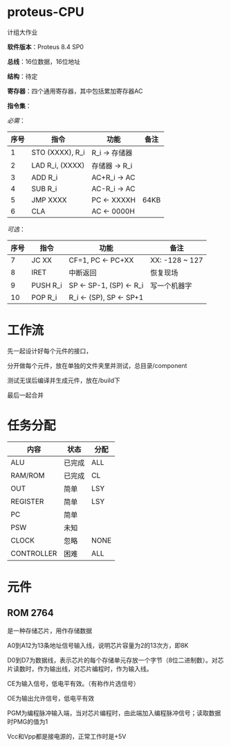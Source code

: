 # proteus-CPU

计组大作业

__软件版本__：Proteus 8.4 SP0

__总线__：16位数据，16位地址

__结构__：待定

__寄存器__：四个通用寄存器，其中包括累加寄存器AC

__指令集__：

_必需_：

序号 | 指令 | 功能 | 备注
-----|-----|-----|----
   1  |STO (XXXX), R\_i |  R\_i -> 存储器  | 
   2  |LAD R\_i, (XXXX) |  存储器 -> R\_i  | 
   3  |ADD R\_i |  AC+R\_i -> AC  | 
   4  |SUB R\_i |  AC-R\_i -> AC  | 
   5  |JMP XXXX |  PC <- XXXXH  |  64KB
   6  |CLA |  AC <- 0000H  | 

_可选_：

序号 | 指令 | 功能 | 备注
-----|-----|-----|----
  7  |JC XX | CF=1, PC <- PC+XX  |  XX: -128 ~ 127
  8  |IRET |  中断返回  | 恢复现场
  9  |PUSH R\_i | SP <- SP-1, (SP) <- R\_i  |  写一个机器字
  10  |POP R\_i | R\_i <- (SP), SP <- SP+1  | 


# 工作流

先一起设计好每个元件的接口，

分开做每个元件，放在单独的文件夹里并测试，总目录/component

测试无误后编译并生成元件，放在/build下

最后一起合并


# 任务分配

内容 | 状态 | 分配
---  | --- | ---
ALU | 已完成 | ALL
RAM/ROM | 已完成 | CL
OUT | 简单 | LSY
REGISTER | 简单 | LSY
PC | 简单 | 
PSW | 未知 | 
CLOCK | 忽略 | NONE
CONTROLLER | 困难 | ALL

# 元件

## ROM 2764

是一种存储芯片，用作存储数据

A0到A12为13条地址信号输入线，说明芯片容量为2的13次方，即8K

D0到D7为数据线，表示芯片的每个存储单元存放一个字节（8位二进制数）。对芯片读数时，作为输出线，对芯片编程时，作为输入线。

CE为输入信号，低电平有效。（有称作片选信号）

OE为输出允许信号，低电平有效

PGM为编程脉冲输入端，当对芯片编程时，由此端加入编程脉冲信号；读取数据时PMG的值为1

Vcc和Vpp都是接电源的，正常工作时是+5V



